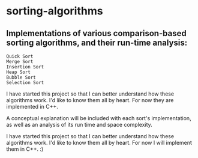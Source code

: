 # sorting-algorithms
## Implementations of various comparison-based sorting algorithms, and their run-time analysis:
    Quick Sort
    Merge Sort
    Insertion Sort
    Heap Sort
    Bubble Sort
    Selection Sort
    
I have started this project so that I can better understand how these algorithms work. I'd like to know them all by heart. For now they are implemented in C++.

A conceptual explanation will be included with each sort's implementation, as well as an analysis of its run time and space complexity.

I have started this project so that I can better understand how these algorithms work. I'd like to know them all by heart. For now I will implement them in C++. :) 

